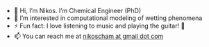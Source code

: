 - 👋 Hi, I’m Nikos. I’m Chemical Engineer (PhD)
- 👀 I’m interested in computational modeling of wetting phenomena
- ⚡ Fun fact: I love listening to music and playing the guitar! 🎸
- 📫 You can reach me at <a href="mailto:nikoscham@gmail.com">nikoscham at gmail dot com</a>

<!---
- 🌱 I’m currently learning ...
- 💞️ I’m looking to collaborate on ...
--->

<!---
nikoscham/nikoscham is a ✨ special ✨ repository because its `README.md` (this file) appears on your GitHub profile.
You can click the Preview link to take a look at your changes.
--->
